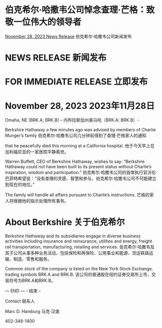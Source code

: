 # 伯克希尔·哈撒韦公司悼念查理·芒格：致敬一位伟大的领导者
[November 28, 2023 News Release](https://www.berkshirehathaway.com/news/nov2823.pdf)
伯克希尔·哈撒韦公司新闻发布

# NEWS RELEASE  新闻发布

# FOR IMMEDIATE RELEASE  立即发布

# November 28, 2023  2023年11月28日

Omaha, NE (BRK.A; BRK.B) –  内布拉斯加州奥马哈（BRK.A; BRK.B）-

Berkshire Hathaway a few minutes ago was advised by members of Charlie Munger’s family  伯克希尔·哈撒韦公司几分钟前得到了查理·芒格家人的通知

that he peacefully died this morning at a California hospital.  他于今天早上在加利福尼亚的一家医院平静离世。

Warren Buffett, CEO of Berkshire Hathaway, wishes to say: “Berkshire Hathaway could not have been built to its present status without Charlie’s inspiration, wisdom and participation.”  伯克希尔·哈撒韦公司的首席执行官沃伦·巴菲特希望说：“没有查理的灵感、智慧和参与，伯克希尔·哈撒韦公司不可能建立到现在的地位。”

The family will handle all affairs pursuant to Charlie’s instructions.  芒格的家人将根据他的指示处理所有事务。

# About Berkshire  关于伯克希尔

Berkshire Hathaway and its subsidiaries engage in diverse business activities including insurance and reinsurance, utilities and energy, freight rail transportation, manufacturing, retailing and services.  伯克希尔·哈撒韦及其子公司从事多种业务活动，包括保险和再保险、公用事业和能源、货运铁路运输、制造、零售和服务。

Common stock of the company is listed on the New York Stock Exchange, trading symbols BRK.A and BRK.B.  该公司的普通股在纽约证券交易所上市，交易符号为BRK.A和BRK.B。

— END —  - 结束 -

Contact  联系人

Marc D. Hamburg  马克·汉堡

402-346-1400

